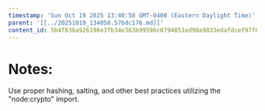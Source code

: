 ```yaml
---
timestamp: 'Sun Oct 19 2025 13:40:58 GMT-0400 (Eastern Daylight Time)'
parent: '[[../20251019_134058.576dc176.md]]'
content_id: 5b4f836a926196e3fb34e363b99596c0794851ed90a9833edafdcef97f6f8f3f
---
```


# Notes:

Use proper hashing, salting, and other best practices utilizing the "node:crypto" import.
